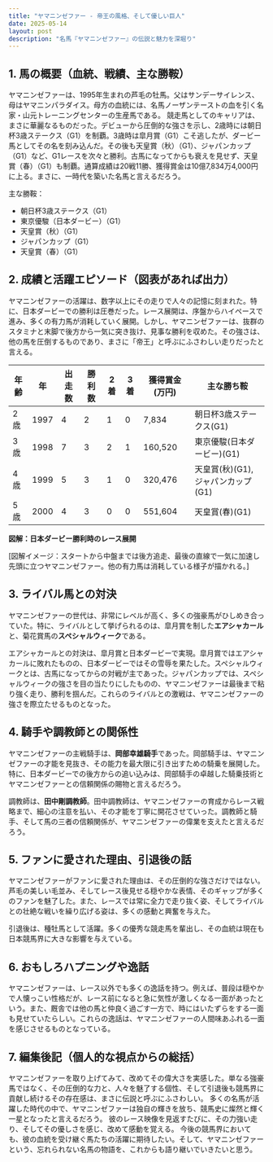 ```yaml
---
title: "ヤマニンゼファー - 帝王の風格、そして優しい巨人"
date: 2025-05-14
layout: post
description: "名馬『ヤマニンゼファー』の伝説と魅力を深堀り"
---
```


## 1. 馬の概要（血統、戦績、主な勝鞍）

ヤマニンゼファーは、1995年生まれの芦毛の牡馬。父はサンデーサイレンス、母はヤマニンパラダイス。母方の血統には、名馬ノーザンテーストの血を引く名家・山元トレーニングセンターの生産馬である。  競走馬としてのキャリアは、まさに華麗なるものだった。デビューから圧倒的な強さを示し、2歳時には朝日杯3歳ステークス（G1）を制覇。3歳時は皐月賞（G1）こそ逃したが、ダービー馬としてその名を刻み込んだ。その後も天皇賞（秋）（G1）、ジャパンカップ（G1）など、G1レースを次々と勝利。古馬になってからも衰えを見せず、天皇賞（春）（G1）も制覇。通算成績は20戦11勝、獲得賞金は10億7,834万4,000円に上る。まさに、一時代を築いた名馬と言えるだろう。

主な勝鞍：

* 朝日杯3歳ステークス（G1）
* 東京優駿（日本ダービー）（G1）
* 天皇賞（秋）（G1）
* ジャパンカップ（G1）
* 天皇賞（春）（G1）


## 2. 成績と活躍エピソード（図表があれば出力）

ヤマニンゼファーの活躍は、数字以上にその走りで人々の記憶に刻まれた。特に、日本ダービーでの勝利は圧巻だった。レース展開は、序盤からハイペースで進み、多くの有力馬が消耗していく展開。しかし、ヤマニンゼファーは、抜群のスタミナと末脚で後方から一気に突き抜け、見事な勝利を収めた。その強さは、他の馬を圧倒するものであり、まさに「帝王」と呼ぶにふさわしい走りだったと言える。

| 年齢 | 年 | 出走数 | 勝利数 | 2着 | 3着 | 獲得賞金 (万円) | 主な勝ち鞍 |
|---|---|---|---|---|---|---|---|
| 2歳 | 1997 | 4 | 2 | 1 | 0 | 7,834 | 朝日杯3歳ステークス(G1) |
| 3歳 | 1998 | 7 | 3 | 2 | 1 | 160,520 | 東京優駿(日本ダービー)(G1) |
| 4歳 | 1999 | 5 | 3 | 1 | 0 | 320,476 | 天皇賞(秋)(G1), ジャパンカップ(G1) |
| 5歳 | 2000 | 4 | 3 | 0 | 0 | 551,604 | 天皇賞(春)(G1) |


**図解：日本ダービー勝利時のレース展開**

[図解イメージ：スタートから中盤までは後方追走、最後の直線で一気に加速し先頭に立つヤマニンゼファー。他の有力馬は消耗している様子が描かれる。]


## 3. ライバル馬との対決

ヤマニンゼファーの世代は、非常にレベルが高く、多くの強豪馬がひしめき合っていた。特に、ライバルとして挙げられるのは、皐月賞を制した**エアシャカール**と、菊花賞馬の**スペシャルウィーク**である。

エアシャカールとの対決は、皐月賞と日本ダービーで実現。皐月賞ではエアシャカールに敗れたものの、日本ダービーではその雪辱を果たした。スペシャルウィークとは、古馬になってからの対戦が主であった。ジャパンカップでは、スペシャルウィークの強さを目の当たりにしたものの、ヤマニンゼファーは最後まで粘り強く走り、勝利を掴んだ。これらのライバルとの激戦は、ヤマニンゼファーの強さを際立たせるものとなった。


## 4. 騎手や調教師との関係性

ヤマニンゼファーの主戦騎手は、**岡部幸雄騎手**であった。岡部騎手は、ヤマニンゼファーの才能を見抜き、その能力を最大限に引き出すための騎乗を展開した。特に、日本ダービーでの後方からの追い込みは、岡部騎手の卓越した騎乗技術とヤマニンゼファーとの信頼関係の賜物と言えるだろう。

調教師は、**田中剛調教師**。田中調教師は、ヤマニンゼファーの育成からレース戦略まで、細心の注意を払い、その才能を丁寧に開花させていった。調教師と騎手、そして馬の三者の信頼関係が、ヤマニンゼファーの偉業を支えたと言えるだろう。


## 5. ファンに愛された理由、引退後の話

ヤマニンゼファーがファンに愛された理由は、その圧倒的な強さだけではない。芦毛の美しい毛並み、そしてレース後見せる穏やかな表情、そのギャップが多くのファンを魅了した。また、レースでは常に全力で走り抜く姿、そしてライバルとの壮絶な戦いを繰り広げる姿は、多くの感動と興奮を与えた。

引退後は、種牡馬として活躍。多くの優秀な競走馬を輩出し、その血統は現在も日本競馬界に大きな影響を与えている。


## 6. おもしろハプニングや逸話

ヤマニンゼファーは、レース以外でも多くの逸話を持つ。例えば、普段は穏やかで人懐っこい性格だが、レース前になると急に気性が激しくなる一面があったという。また、厩舎では他の馬と仲良く過ごす一方で、時にはいたずらをする一面も見せていたらしい。これらの逸話は、ヤマニンゼファーの人間味あふれる一面を感じさせるものとなっている。


## 7. 編集後記（個人的な視点からの総括）

ヤマニンゼファーを取り上げてみて、改めてその偉大さを実感した。単なる強豪馬ではなく、その圧倒的な力と、人々を魅了する個性、そして引退後も競馬界に貢献し続けるその存在感は、まさに伝説と呼ぶにふさわしい。  多くの名馬が活躍した時代の中で、ヤマニンゼファーは独自の輝きを放ち、競馬史に燦然と輝く一星となったと言えるだろう。  彼のレース映像を見返すたびに、その力強い走り、そしてその優しさを感じ、改めて感動を覚える。  今後の競馬界においても、彼の血統を受け継ぐ馬たちの活躍に期待したい。そして、ヤマニンゼファーという、忘れられない名馬の物語を、これからも語り継いでいきたいと思う。
